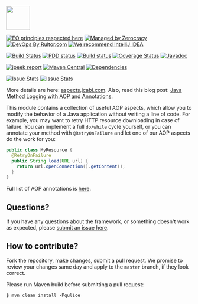 <img src="http://img.jcabi.com/logo-square.png" width="64px" height="64px" />

[![EO principles respected here](https://www.elegantobjects.org/badge.svg)](https://www.elegantobjects.org)
[![Managed by Zerocracy](https://www.0crat.com/badge/C3RUBL5H9.svg)](https://www.0crat.com/p/C3RUBL5H9)
[![DevOps By Rultor.com](http://www.rultor.com/b/jcabi/jcabi-aspects)](http://www.rultor.com/p/jcabi/jcabi-aspects)
[![We recommend IntelliJ IDEA](https://www.elegantobjects.org/intellij-idea.svg)](https://www.jetbrains.com/idea/)

[![Build Status](https://travis-ci.org/jcabi/jcabi-aspects.svg?branch=master)](https://travis-ci.org/jcabi/jcabi-aspects)
[![PDD status](http://www.0pdd.com/svg?name=jcabi/jcabi-aspects)](http://www.0pdd.com/p?name=jcabi/jcabi-aspects)
[![Build status](https://ci.appveyor.com/api/projects/status/ut87e89ykj3v269x/branch/master?svg=true)](https://ci.appveyor.com/project/yegor256/jcabi-aspects/branch/master)
[![Coverage Status](https://coveralls.io/repos/jcabi/jcabi-aspects/badge.svg?branch=master&service=github)](https://coveralls.io/github/jcabi/jcabi-aspects?branch=master)
[![Javadoc](https://javadoc.io/badge/com.jcabi/jcabi-aspects.svg)](http://www.javadoc.io/doc/com.jcabi/jcabi-aspects)

[![jpeek report](http://i.jpeek.org/com.jcabi/jcabi-aspects/badge.svg)](http://i.jpeek.org/com.jcabi/jcabi-aspects/)
[![Maven Central](https://maven-badges.herokuapp.com/maven-central/com.jcabi/jcabi-aspects/badge.svg)](https://maven-badges.herokuapp.com/maven-central/com.jcabi/jcabi-aspects)
[![Dependencies](https://www.versioneye.com/user/projects/561ac498a193340f3200105a/badge.svg?style=flat)](https://www.versioneye.com/user/projects/561ac498a193340f3200105a)

[![Issue Stats](http://issuestats.com/github/jcabi/jcabi-aspects/badge/issue)](http://issuestats.com/github/jcabi/jcabi-aspects)
[![Issue Stats](http://issuestats.com/github/jcabi/jcabi-aspects/badge/pr)](http://issuestats.com/github/jcabi/jcabi-aspects)

More details are here: [aspects.jcabi.com](http://aspects.jcabi.com/index.html).
Also, read this blog post: [Java Method Logging with AOP and Annotations](http://www.yegor256.com/2014/06/01/aop-aspectj-java-method-logging.html).

This module contains a collection of useful AOP aspects, which
allow you to modify the behavior of a Java application without
writing a line of code. For example, you may want to retry HTTP
resource downloading in case of failure. You can implement a full
`do/while` cycle yourself, or you can annotate your method with
`@RetryOnFailure` and let one of our AOP aspects do the work for you:

```java
public class MyResource {
  @RetryOnFailure
  public String load(URL url) {
    return url.openConnection().getContent();
  }
}
```

Full list of AOP annotations is [here](http://aspects.jcabi.com/).

## Questions?

If you have any questions about the framework, or something doesn't work as expected,
please [submit an issue here](https://github.com/jcabi/jcabi-aspects/issues/new).

## How to contribute?

Fork the repository, make changes, submit a pull request.
We promise to review your changes same day and apply to
the `master` branch, if they look correct.

Please run Maven build before submitting a pull request:

```
$ mvn clean install -Pqulice
```

